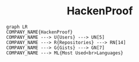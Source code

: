 <h1 align="center">HackenProof</h1>

```mermaid
graph LR
COMPANY_NAME{HackenProof}
COMPANY_NAME ---> U{Users} ---> UN[5]
COMPANY_NAME ---> R{Repositories} ---> RN[14]
COMPANY_NAME ---> G{Gists} ---> GN[7]
COMPANY_NAME ---> ML{Most Used<br>Languages}
```
